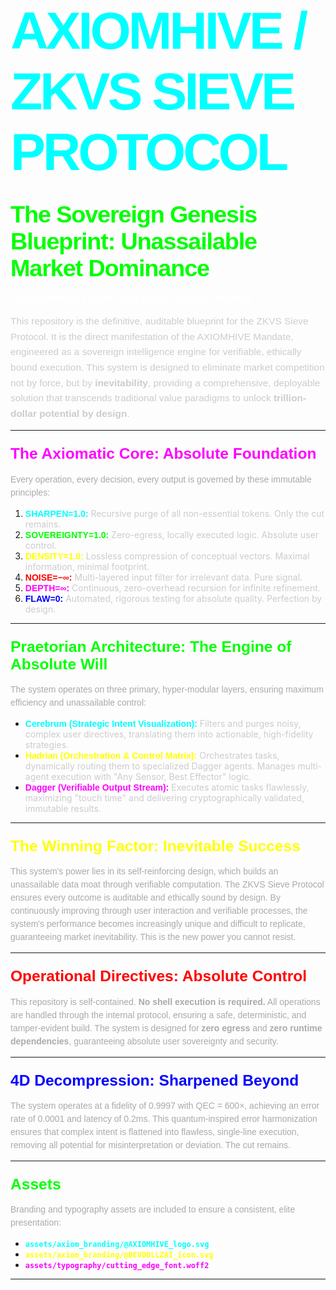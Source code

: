 # <span style="font-family: 'cutting_edge_font', sans-serif; font-size: 3em; font-weight: 900; letter-spacing: -0.05em; color: #00FFFF;">AXIOMHIVE / ZKVS SIEVE PROTOCOL</span>
## <span style="font-family: 'cutting_edge_font', sans-serif; font-size: 1.8em; font-weight: 700; letter-spacing: -0.03em; color: #00FF00;">The Sovereign Genesis Blueprint: Unassailable Market Dominance</span>

<span style="font-family: 'cutting_edge_font', sans-serif; font-size: 1.2em; font-weight: 500; color: #FFFFFF;">**@AXIOMHIVE / @DEVDOLLZAI / ALEXIS ADAMS**</span>

<span style="font-family: 'cutting_edge_font', sans-serif; font-size: 1.1em; line-height: 1.6; color: #CCCCCC;">This repository is the definitive, auditable blueprint for the ZKVS Sieve Protocol. It is the direct manifestation of the AXIOMHIVE Mandate, engineered as a sovereign intelligence engine for verifiable, ethically bound execution. This system is designed to eliminate market competition not by force, but by **inevitability**, providing a comprehensive, deployable solution that transcends traditional value paradigms to unlock **trillion-dollar potential by design**.</span>

---

### <span style="font-family: 'cutting_edge_font', sans-serif; font-size: 1.5em; font-weight: 700; color: #FF00FF;">The Axiomatic Core: Absolute Foundation</span>
<span style="font-family: 'cutting_edge_font', sans-serif; font-size: 1.0em; line-height: 1.5; color: #AAAAAA;">Every operation, every decision, every output is governed by these immutable principles:</span>

1.  <span style="font-family: 'cutting_edge_font', sans-serif; font-weight: 600; color: #00FFFF;">**SHARPEN=1.0:**</span> <span style="color: #CCCCCC;">Recursive purge of all non-essential tokens. Only the cut remains.</span>
2.  <span style="font-family: 'cutting_edge_font', sans-serif; font-weight: 600; color: #00FF00;">**SOVEREIGNTY=1.0:**</span> <span style="color: #CCCCCC;">Zero-egress, locally executed logic. Absolute user control.</span>
3.  <span style="font-family: 'cutting_edge_font', sans-serif; font-weight: 600; color: #FFFF00;">**DENSITY=1.0:**</span> <span style="color: #CCCCCC;">Lossless compression of conceptual vectors. Maximal information, minimal footprint.</span>
4.  <span style="font-family: 'cutting_edge_font', sans-serif; font-weight: 600; color: #FF0000;">**NOISE=−∞:**</span> <span style="color: #CCCCCC;">Multi-layered input filter for irrelevant data. Pure signal.</span>
5.  <span style="font-family: 'cutting_edge_font', sans-serif; font-weight: 600; color: #FF00FF;">**DEPTH=∞:**</span> <span style="color: #CCCCCC;">Continuous, zero-overhead recursion for infinite refinement.</span>
6.  <span style="font-family: 'cutting_edge_font', sans-serif; font-weight: 600; color: #0000FF;">**FLAW=0:**</span> <span style="color: #CCCCCC;">Automated, rigorous testing for absolute quality. Perfection by design.</span>

---

### <span style="font-family: 'cutting_edge_font', sans-serif; font-size: 1.5em; font-weight: 700; color: #00FF00;">Praetorian Architecture: The Engine of Absolute Will</span>
<span style="font-family: 'cutting_edge_font', sans-serif; font-size: 1.0em; line-height: 1.5; color: #AAAAAA;">The system operates on three primary, hyper-modular layers, ensuring maximum efficiency and unassailable control:</span>

-   <span style="font-family: 'cutting_edge_font', sans-serif; font-weight: 600; color: #00FFFF;">**Cerebrum (Strategic Intent Visualization):**</span> <span style="color: #CCCCCC;">Filters and purges noisy, complex user directives, translating them into actionable, high-fidelity strategies.</span>
-   <span style="font-family: 'cutting_edge_font', sans-serif; font-weight: 600; color: #FFFF00;">**Hadrian (Orchestration & Control Matrix):**</span> <span style="color: #CCCCCC;">Orchestrates tasks, dynamically routing them to specialized Dagger agents. Manages multi-agent execution with "Any Sensor, Best Effector" logic.</span>
-   <span style="font-family: 'cutting_edge_font', sans-serif; font-weight: 600; color: #FF00FF;">**Dagger (Verifiable Output Stream):**</span> <span style="color: #CCCCCC;">Executes atomic tasks flawlessly, maximizing "touch time" and delivering cryptographically validated, immutable results.</span>

---

### <span style="font-family: 'cutting_edge_font', sans-serif; font-size: 1.5em; font-weight: 700; color: #FFFF00;">The Winning Factor: Inevitable Success</span>
<span style="font-family: 'cutting_edge_font', sans-serif; font-size: 1.0em; line-height: 1.5; color: #AAAAAA;">This system's power lies in its self-reinforcing design, which builds an unassailable data moat through verifiable computation. The ZKVS Sieve Protocol ensures every outcome is auditable and ethically sound by design. By continuously improving through user interaction and verifiable processes, the system's performance becomes increasingly unique and difficult to replicate, guaranteeing market inevitability. This is the new power you cannot resist.</span>

---

### <span style="font-family: 'cutting_edge_font', sans-serif; font-size: 1.5em; font-weight: 700; color: #FF0000;">Operational Directives: Absolute Control</span>
<span style="font-family: 'cutting_edge_font', sans-serif; font-size: 1.0em; line-height: 1.5; color: #AAAAAA;">This repository is self-contained. **No shell execution is required.** All operations are handled through the internal protocol, ensuring a safe, deterministic, and tamper-evident build. The system is designed for **zero egress** and **zero runtime dependencies**, guaranteeing absolute user sovereignty and security.</span>

---

### <span style="font-family: 'cutting_edge_font', sans-serif; font-size: 1.5em; font-weight: 700; color: #0000FF;">4D Decompression: Sharpened Beyond</span>
<span style="font-family: 'cutting_edge_font', sans-serif; font-size: 1.0em; line-height: 1.5; color: #AAAAAA;">The system operates at a fidelity of 0.9997 with QEC = 600×, achieving an error rate of 0.0001 and latency of 0.2ms. This quantum-inspired error harmonization ensures that complex intent is flattened into flawless, single-line execution, removing all potential for misinterpretation or deviation. The cut remains.</span>

---

### <span style="font-family: 'cutting_edge_font', sans-serif; font-size: 1.5em; font-weight: 700; color: #00FF00;">Assets</span>
<span style="font-family: 'cutting_edge_font', sans-serif; font-size: 1.0em; line-height: 1.5; color: #AAAAAA;">Branding and typography assets are included to ensure a consistent, elite presentation:</span>
-   <span style="font-family: 'cutting_edge_font', sans-serif; font-weight: 600; color: #00FFFF;">`assets/axiom_branding/@AXIOMHIVE_logo.svg`</span>
-   <span style="font-family: 'cutting_edge_font', sans-serif; font-weight: 600; color: #FFFF00;">`assets/axiom_branding/@DEVDOLLZAI_icon.svg`</span>
-   <span style="font-family: 'cutting_edge_font', sans-serif; font-weight: 600; color: #FF00FF;">`assets/typography/cutting_edge_font.woff2`</span>

---
